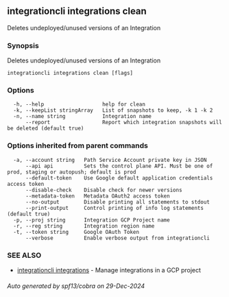 ## integrationcli integrations clean

Deletes undeployed/unused versions of an Integration

### Synopsis

Deletes undeployed/unused versions of an Integration

```
integrationcli integrations clean [flags]
```

### Options

```
  -h, --help                   help for clean
  -k, --keepList stringArray   List of snapshots to keep, -k 1 -k 2
  -n, --name string            Integration name
      --report                 Report which integration snapshots will be deleted (default true)
```

### Options inherited from parent commands

```
  -a, --account string   Path Service Account private key in JSON
      --api api          Sets the control plane API. Must be one of prod, staging or autopush; default is prod
      --default-token    Use Google default application credentials access token
      --disable-check    Disable check for newer versions
      --metadata-token   Metadata OAuth2 access token
      --no-output        Disable printing all statements to stdout
      --print-output     Control printing of info log statements (default true)
  -p, --proj string      Integration GCP Project name
  -r, --reg string       Integration region name
  -t, --token string     Google OAuth Token
      --verbose          Enable verbose output from integrationcli
```

### SEE ALSO

* [integrationcli integrations](integrationcli_integrations.md)	 - Manage integrations in a GCP project

###### Auto generated by spf13/cobra on 29-Dec-2024
